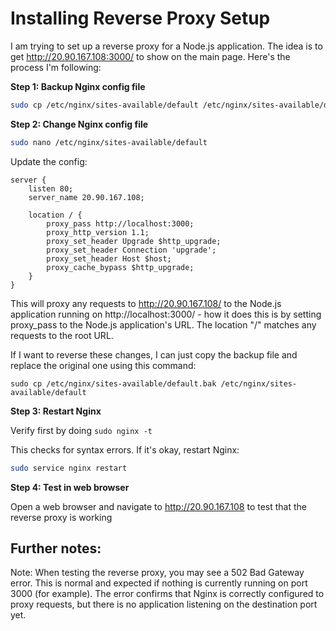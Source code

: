 # Installing Reverse Proxy Setup

I am trying to set up a reverse proxy for a Node.js application. The idea is to get http://20.90.167.108:3000/ to show on the main page. Here's the process I'm following:

**Step 1: Backup Nginx config file**

```bash
sudo cp /etc/nginx/sites-available/default /etc/nginx/sites-available/default.bak
```

**Step 2: Change Nginx config file**

```bash
sudo nano /etc/nginx/sites-available/default
```

Update the config:

```
server {
    listen 80;
    server_name 20.90.167.108;

    location / {
        proxy_pass http://localhost:3000;
        proxy_http_version 1.1;
        proxy_set_header Upgrade $http_upgrade;
        proxy_set_header Connection 'upgrade';
        proxy_set_header Host $host;
        proxy_cache_bypass $http_upgrade;
    }
}
```

This will proxy any requests to http://20.90.167.108/ to the Node.js application running on http://localhost:3000/ - how it does this is by setting proxy_pass to the Node.js application's URL. The location "/" matches any requests to the root URL.

If I want to reverse these changes, I can just copy the backup file and replace the original one using this command:

``
sudo cp /etc/nginx/sites-available/default.bak /etc/nginx/sites-available/default
``

**Step 3: Restart Nginx**

Verify first by doing
``
sudo nginx -t
``

This checks for syntax errors. If it's okay, restart Nginx:

```bash
sudo service nginx restart
```

**Step 4: Test in web browser**

Open a web browser and navigate to <http://20.90.167.108> to test that the reverse proxy is working

## Further notes:

Note: When testing the reverse proxy, you may see a 502 Bad Gateway error. This is normal and expected if nothing is currently running on port 3000 (for example). The error confirms that Nginx is correctly configured to proxy requests, but there is no application listening on the destination port yet.
